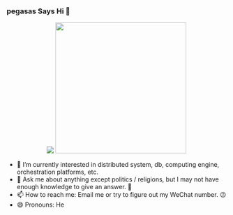 ### pegasas Says Hi 👋

<!--
**pegasas/pegasas** is a ✨ _special_ ✨ repository because its `README.md` (this file) appears on your GitHub profile.

Here are some ideas to get you started:

- 🔭 I’m currently working on ...
- 🌱 I’m currently learning ...
- 👯 I’m looking to collaborate on ...
- 🤔 I’m looking for help with ...
- 💬 Ask me about ...
- 📫 How to reach me: ...
- 😄 Pronouns: ...
- ⚡ Fun fact: ...
-->

<div align="center">

<img src="https://visitor-badge.laobi.icu/badge?page_id=pegasas.pegasas" style="max-width:100%;">
  
<img height="300em" src="https://github-readme-stats.vercel.app/api?username=pegasas&show_icons=true&theme=radical&include_all_commits=true&count_private=true"/>
  
</div>

- 🔭 I’m currently interested in distributed system, db, computing engine, orchestration platforms, etc.
- 💬 Ask me about anything except politics / religions, but I may not have enough knowledge to give an answer. :rofl:
- 📫 How to reach me: Email me or try to figure out my WeChat number. :wink:
- 😄 Pronouns: He
